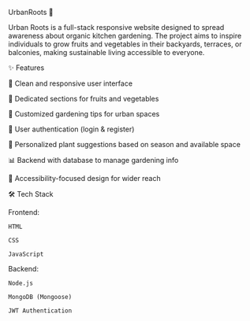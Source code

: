 UrbanRoots 🌿

Urban Roots is a full-stack responsive website designed to spread awareness about organic kitchen gardening. The project aims to inspire individuals to grow fruits and vegetables in their backyards, terraces, or balconies, making sustainable living accessible to everyone.

✨ Features

🌱 Clean and responsive user interface

🍎 Dedicated sections for fruits and vegetables

📝 Customized gardening tips for urban spaces

🔐 User authentication (login & register)

🌿 Personalized plant suggestions based on season and available space

📊 Backend with database to manage gardening info

🎯 Accessibility-focused design for wider reach

🛠 Tech Stack

Frontend:

    HTML
    
    CSS
    
    JavaScript

Backend:

    Node.js
    
    MongoDB (Mongoose)
    
    JWT Authentication
